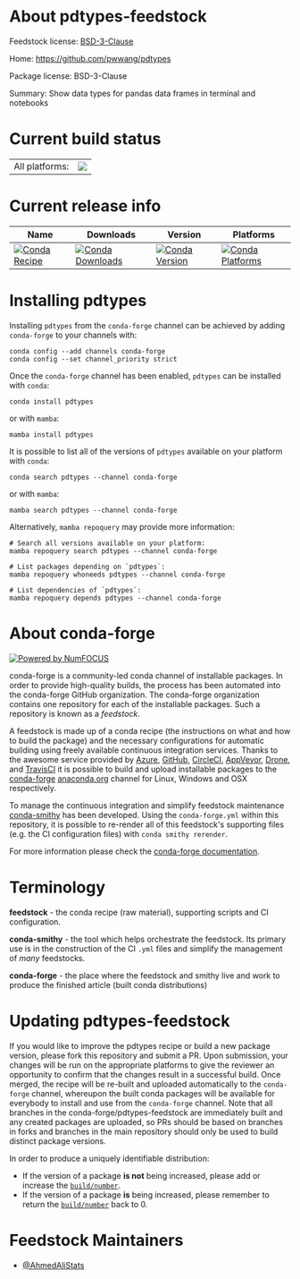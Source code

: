 About pdtypes-feedstock
=======================

Feedstock license: [BSD-3-Clause](https://github.com/conda-forge/pdtypes-feedstock/blob/main/LICENSE.txt)

Home: https://github.com/pwwang/pdtypes

Package license: BSD-3-Clause

Summary: Show data types for pandas data frames in terminal and notebooks

Current build status
====================


<table><tr><td>All platforms:</td>
    <td>
      <a href="https://dev.azure.com/conda-forge/feedstock-builds/_build/latest?definitionId=15662&branchName=main">
        <img src="https://dev.azure.com/conda-forge/feedstock-builds/_apis/build/status/pdtypes-feedstock?branchName=main">
      </a>
    </td>
  </tr>
</table>

Current release info
====================

| Name | Downloads | Version | Platforms |
| --- | --- | --- | --- |
| [![Conda Recipe](https://img.shields.io/badge/recipe-pdtypes-green.svg)](https://anaconda.org/conda-forge/pdtypes) | [![Conda Downloads](https://img.shields.io/conda/dn/conda-forge/pdtypes.svg)](https://anaconda.org/conda-forge/pdtypes) | [![Conda Version](https://img.shields.io/conda/vn/conda-forge/pdtypes.svg)](https://anaconda.org/conda-forge/pdtypes) | [![Conda Platforms](https://img.shields.io/conda/pn/conda-forge/pdtypes.svg)](https://anaconda.org/conda-forge/pdtypes) |

Installing pdtypes
==================

Installing `pdtypes` from the `conda-forge` channel can be achieved by adding `conda-forge` to your channels with:

```
conda config --add channels conda-forge
conda config --set channel_priority strict
```

Once the `conda-forge` channel has been enabled, `pdtypes` can be installed with `conda`:

```
conda install pdtypes
```

or with `mamba`:

```
mamba install pdtypes
```

It is possible to list all of the versions of `pdtypes` available on your platform with `conda`:

```
conda search pdtypes --channel conda-forge
```

or with `mamba`:

```
mamba search pdtypes --channel conda-forge
```

Alternatively, `mamba repoquery` may provide more information:

```
# Search all versions available on your platform:
mamba repoquery search pdtypes --channel conda-forge

# List packages depending on `pdtypes`:
mamba repoquery whoneeds pdtypes --channel conda-forge

# List dependencies of `pdtypes`:
mamba repoquery depends pdtypes --channel conda-forge
```


About conda-forge
=================

[![Powered by
NumFOCUS](https://img.shields.io/badge/powered%20by-NumFOCUS-orange.svg?style=flat&colorA=E1523D&colorB=007D8A)](https://numfocus.org)

conda-forge is a community-led conda channel of installable packages.
In order to provide high-quality builds, the process has been automated into the
conda-forge GitHub organization. The conda-forge organization contains one repository
for each of the installable packages. Such a repository is known as a *feedstock*.

A feedstock is made up of a conda recipe (the instructions on what and how to build
the package) and the necessary configurations for automatic building using freely
available continuous integration services. Thanks to the awesome service provided by
[Azure](https://azure.microsoft.com/en-us/services/devops/), [GitHub](https://github.com/),
[CircleCI](https://circleci.com/), [AppVeyor](https://www.appveyor.com/),
[Drone](https://cloud.drone.io/welcome), and [TravisCI](https://travis-ci.com/)
it is possible to build and upload installable packages to the
[conda-forge](https://anaconda.org/conda-forge) [anaconda.org](https://anaconda.org/)
channel for Linux, Windows and OSX respectively.

To manage the continuous integration and simplify feedstock maintenance
[conda-smithy](https://github.com/conda-forge/conda-smithy) has been developed.
Using the ``conda-forge.yml`` within this repository, it is possible to re-render all of
this feedstock's supporting files (e.g. the CI configuration files) with ``conda smithy rerender``.

For more information please check the [conda-forge documentation](https://conda-forge.org/docs/).

Terminology
===========

**feedstock** - the conda recipe (raw material), supporting scripts and CI configuration.

**conda-smithy** - the tool which helps orchestrate the feedstock.
                   Its primary use is in the construction of the CI ``.yml`` files
                   and simplify the management of *many* feedstocks.

**conda-forge** - the place where the feedstock and smithy live and work to
                  produce the finished article (built conda distributions)


Updating pdtypes-feedstock
==========================

If you would like to improve the pdtypes recipe or build a new
package version, please fork this repository and submit a PR. Upon submission,
your changes will be run on the appropriate platforms to give the reviewer an
opportunity to confirm that the changes result in a successful build. Once
merged, the recipe will be re-built and uploaded automatically to the
`conda-forge` channel, whereupon the built conda packages will be available for
everybody to install and use from the `conda-forge` channel.
Note that all branches in the conda-forge/pdtypes-feedstock are
immediately built and any created packages are uploaded, so PRs should be based
on branches in forks and branches in the main repository should only be used to
build distinct package versions.

In order to produce a uniquely identifiable distribution:
 * If the version of a package **is not** being increased, please add or increase
   the [``build/number``](https://docs.conda.io/projects/conda-build/en/latest/resources/define-metadata.html#build-number-and-string).
 * If the version of a package **is** being increased, please remember to return
   the [``build/number``](https://docs.conda.io/projects/conda-build/en/latest/resources/define-metadata.html#build-number-and-string)
   back to 0.

Feedstock Maintainers
=====================

* [@AhmedAliStats](https://github.com/AhmedAliStats/)

